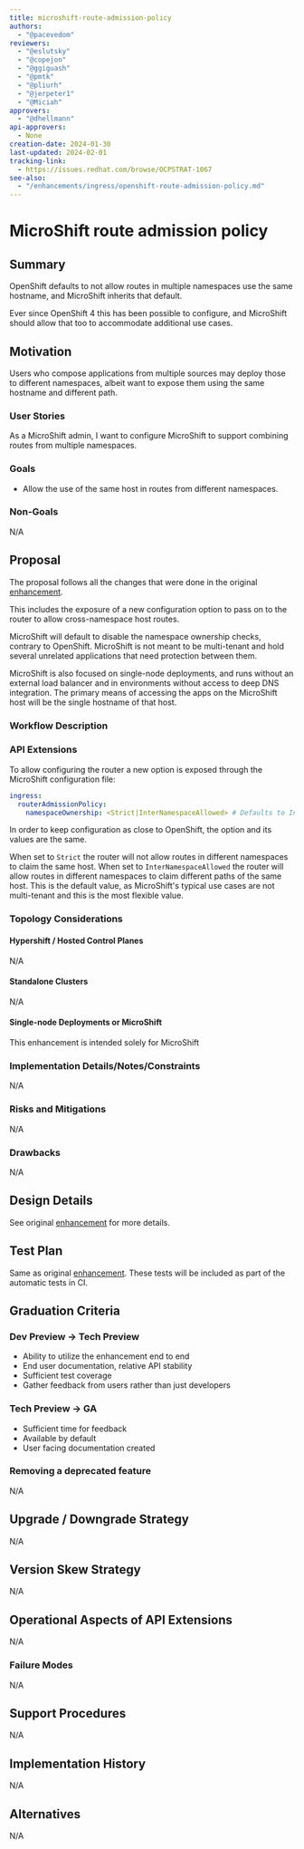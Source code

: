 ```yaml
---
title: microshift-route-admission-policy
authors:
  - "@pacevedom"
reviewers:
  - "@eslutsky"
  - "@copejon"
  - "@ggiguash"
  - "@pmtk"
  - "@pliurh"
  - "@jerpeter1"
  - "@Miciah"
approvers:
  - "@dhellmann"
api-approvers:
  - None
creation-date: 2024-01-30
last-updated: 2024-02-01
tracking-link:
  - https://issues.redhat.com/browse/OCPSTRAT-1067
see-also:
  - "/enhancements/ingress/openshift-route-admission-policy.md"
---
```


# MicroShift route admission policy
## Summary
OpenShift defaults to not allow routes in multiple namespaces use the same
hostname, and MicroShift inherits that default.

Ever since OpenShift 4 this has been possible to configure, and MicroShift
should allow that too to accommodate additional use cases.

## Motivation
Users who compose applications from multiple sources may deploy those to
different namespaces, albeit want to expose them using the same hostname and
different path.

### User Stories
As a MicroShift admin, I want to configure MicroShift to support combining
routes from multiple namespaces.

### Goals
- Allow the use of the same host in routes from different namespaces.

### Non-Goals
N/A

## Proposal
The proposal follows all the changes that were done in the original
[enhancement](https://github.com/openshift/enhancements/blob/master/enhancements/ingress/openshift-route-admission-policy.md).

This includes the exposure of a new configuration option to pass on to the
router to allow cross-namespace host routes.

MicroShift will default to disable the namespace ownership checks, contrary to
OpenShift. MicroShift is not meant to be multi-tenant and hold several
unrelated applications that need protection between them.

MicroShift is also focused on single-node deployments, and runs without an
external load balancer and in environments without access to deep DNS
integration. The primary means of accessing the apps on the MicroShift host
will be the single hostname of that host.

### Workflow Description

### API Extensions
To allow configuring the router a new option is exposed through the MicroShift
configuration file:
```yaml
ingress:
  routerAdmissionPolicy:
    namespaceOwnership: <Strict|InterNamespaceAllowed> # Defaults to InterNamespaceAllowed.
```

In order to keep configuration as close to OpenShift, the option and its values
are the same.

When set to `Strict` the router will not allow routes in different namespaces
to claim the same host.
When set to `InterNamespaceAllowed` the router will allow routes in different
namespaces to claim different paths of the same host. This is the default
value, as MicroShift's typical use cases are not multi-tenant and this is the
most flexible value.

### Topology Considerations
#### Hypershift / Hosted Control Planes
N/A

#### Standalone Clusters
N/A

#### Single-node Deployments or MicroShift
This enhancement is intended solely for MicroShift

### Implementation Details/Notes/Constraints
N/A

### Risks and Mitigations
N/A

### Drawbacks
N/A

## Design Details
See original [enhancement](https://github.com/openshift/enhancements/enhancements/ingress/openshift-route-admission-policy.md)
for more details.

## Test Plan
Same as original [enhancement](https://github.com/openshift/enhancements/enhancements/ingress/openshift-route-admission-policy.md).
These tests will be included as part of the automatic tests in CI.

## Graduation Criteria
### Dev Preview -> Tech Preview
- Ability to utilize the enhancement end to end
- End user documentation, relative API stability
- Sufficient test coverage
- Gather feedback from users rather than just developers

### Tech Preview -> GA
- Sufficient time for feedback
- Available by default
- User facing documentation created

### Removing a deprecated feature
N/A

## Upgrade / Downgrade Strategy
N/A

## Version Skew Strategy
N/A

## Operational Aspects of API Extensions
N/A

### Failure Modes
N/A

## Support Procedures
N/A

## Implementation History
N/A

## Alternatives
N/A
